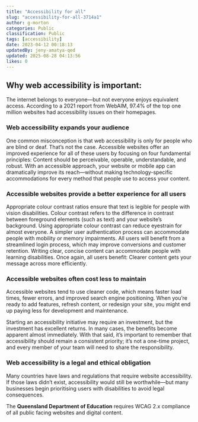 ```yaml
---
title: "Accessibility for all"
slug: "accessibility-for-all-3714a1"
author: g-morton
categories: Public
classification: Public
tags: [accessibility]
date: 2023-04-12 00:18:13 
updatedBy: jeny-amatya-qed
updated: 2025-08-28 04:13:56 
likes: 0
---
```


## Why web accessibility is important:

The internet belongs to everyone—but not everyone enjoys equivalent access. According to a 2021 report from WebAIM, 97.4% of the top one million websites had accessibility issues on their homepages.

### Web accessibility expands your audience

One common misconception is that web accessibility is only for people who are blind or deaf. That’s not the case.
Accessible websites offer an improved experience for all of these users by focusing on four fundamental principles: Content should be perceivable, operable, understandable, and robust. With an accessible approach, your website or mobile app can dramatically improve its reach—without making technology-specific accommodations for every method that people use to access your content.

### Accessible websites provide a better experience for all users

Appropriate colour contrast ratios ensure that text is legible for people with vision disabilities. Colour contrast refers to the difference in contrast between foreground elements (such as text) and your website’s background. Using appropriate colour contrast can reduce eyestrain for almost everyone.
A simpler user authentication process can accommodate people with mobility or memory impairments. All users will benefit from a streamlined login process, which may improve conversions and customer retention.
Writing clear, concise content can accommodate people with learning disabilities. Once again, all users benefit: Clearer content gets your message across more efficiently.

### Accessible websites often cost less to maintain

Accessible websites tend to use cleaner code, which means faster load times, fewer errors, and improved search engine positioning. When you’re ready to add features, refresh content, or redesign your site, you might end up paying less for development and maintenance.

Starting an accessibility initiative may require an investment, but the investment has excellent returns. In many cases, the benefits become apparent almost immediately. With that said, it’s important to remember that accessibility should remain a consistent priority; it’s not a one-time project, and every member of your team will need to share the responsibility.

### Web accessibility is a legal and ethical obligation

Many countries have laws and regulations that require website accessibility. If those laws didn’t exist, accessibility would still be worthwhile—but many businesses begin prioritising users with disabilities to avoid legal consequences.

The **Queensland Department of Education** requires WCAG 2.x compliance of all public facing websites and digital content.